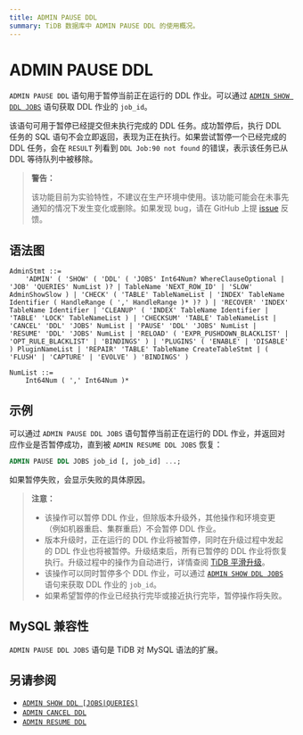 ```yaml
---
title: ADMIN PAUSE DDL
summary: TiDB 数据库中 ADMIN PAUSE DDL 的使用概况。
---
```


# ADMIN PAUSE DDL

`ADMIN PAUSE DDL` 语句用于暂停当前正在运行的 DDL 作业。可以通过 [`ADMIN SHOW DDL JOBS`](/sql-statements/sql-statement-admin-show-ddl.md) 语句获取 DDL 作业的 `job_id`。

该语句可用于暂停已经提交但未执行完成的 DDL 任务。成功暂停后，执行 DDL 任务的 SQL 语句不会立即返回，表现为正在执行。如果尝试暂停一个已经完成的 DDL 任务，会在 `RESULT` 列看到 `DDL Job:90 not found` 的错误，表示该任务已从 DDL 等待队列中被移除。

> **警告：**
>
> 该功能目前为实验特性，不建议在生产环境中使用。该功能可能会在未事先通知的情况下发生变化或删除。如果发现 bug，请在 GitHub 上提 [issue](https://github.com/pingcap/tidb/issues) 反馈。

## 语法图

```ebnf+diagram
AdminStmt ::=
    'ADMIN' ( 'SHOW' ( 'DDL' ( 'JOBS' Int64Num? WhereClauseOptional | 'JOB' 'QUERIES' NumList )? | TableName 'NEXT_ROW_ID' | 'SLOW' AdminShowSlow ) | 'CHECK' ( 'TABLE' TableNameList | 'INDEX' TableName Identifier ( HandleRange ( ',' HandleRange )* )? ) | 'RECOVER' 'INDEX' TableName Identifier | 'CLEANUP' ( 'INDEX' TableName Identifier | 'TABLE' 'LOCK' TableNameList ) | 'CHECKSUM' 'TABLE' TableNameList | 'CANCEL' 'DDL' 'JOBS' NumList | 'PAUSE' 'DDL' 'JOBS' NumList | 'RESUME' 'DDL' 'JOBS' NumList | 'RELOAD' ( 'EXPR_PUSHDOWN_BLACKLIST' | 'OPT_RULE_BLACKLIST' | 'BINDINGS' ) | 'PLUGINS' ( 'ENABLE' | 'DISABLE' ) PluginNameList | 'REPAIR' 'TABLE' TableName CreateTableStmt | ( 'FLUSH' | 'CAPTURE' | 'EVOLVE' ) 'BINDINGS' )

NumList ::=
    Int64Num ( ',' Int64Num )*
```

## 示例

可以通过 `ADMIN PAUSE DDL JOBS` 语句暂停当前正在运行的 DDL 作业，并返回对应作业是否暂停成功，直到被 `ADMIN RESUME DDL JOBS` 恢复：

```sql
ADMIN PAUSE DDL JOBS job_id [, job_id] ...;
```

如果暂停失败，会显示失败的具体原因。

> **注意：**
>
> + 该操作可以暂停 DDL 作业，但除版本升级外，其他操作和环境变更（例如机器重启、集群重启）不会暂停 DDL 作业。
> + 版本升级时，正在运行的 DDL 作业将被暂停，同时在升级过程中发起的 DDL 作业也将被暂停。升级结束后，所有已暂停的 DDL 作业将恢复执行。升级过程中的操作为自动进行，详情查阅 [TiDB 平滑升级](/smooth-upgrade-tidb.md)。
> + 该操作可以同时暂停多个 DDL 作业，可以通过 [`ADMIN SHOW DDL JOBS`](/sql-statements/sql-statement-admin-show-ddl.md) 语句来获取 DDL 作业的 `job_id`。
> + 如果希望暂停的作业已经执行完毕或接近执行完毕，暂停操作将失败。

## MySQL 兼容性

`ADMIN PAUSE DDL JOBS` 语句是 TiDB 对 MySQL 语法的扩展。

## 另请参阅

* [`ADMIN SHOW DDL [JOBS|QUERIES]`](/sql-statements/sql-statement-admin-show-ddl.md)
* [`ADMIN CANCEL DDL`](/sql-statements/sql-statement-admin-cancel-ddl.md)
* [`ADMIN RESUME DDL`](/sql-statements/sql-statement-admin-resume-ddl.md)
